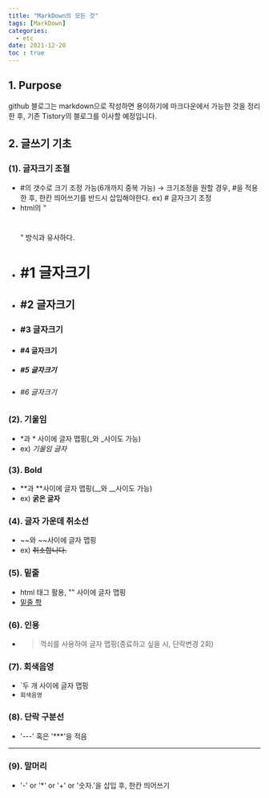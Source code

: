 ```yaml
---
title: "MarkDown의 모든 것"
tags: [MarkDown]
categories:
  - etc
date: 2021-12-20
toc : true
---
```


## 1. **Purpose**
github 블로그는 markdown으로 작성하면 용이하기에 마크다운에서 가능한 것을 정리한 후, 기존 Tistory의 블로그를 이사할 예정입니다.

## 2. **글쓰기 기초**
### (1). 글자크기 조절
- #의 갯수로 크기 조정 가능(6개까지 중복 가능) → 크기조정을 원할 경우, #을 적용한 후, 한칸 띄어쓰기를 반드시 삽입해야한다. ex) # 글자크기 조정
- html의 "<h1></h1>" 방식과 유사하다. 
- <h1>#1 글자크기</h1>
- <h2>#2 글자크기</h2>
- <h3>#3 글자크기</h3>
- <h4>#4 글자크기</h4>
- <h5>#5 글자크기</h5>
- <h6>#6 글자크기</h6>

### (2). 기울임
- *과 * 사이에 글자 맵핑(_와 _사이도 가능)
- ex) *기울임 글자*

### (3). Bold
- **과 **사이에 글자 맵핑(__와 __사이도 가능)
- ex) **굵은 글자**

### (4). 글자 가운데 취소선
- ~~와 ~~사이에 글자 맵핑
- ex) ~~취소합니다.~~

### (5). 밑줄
- html 태그 활용, "<u></u>" 사이에 글자 맵핑
- <u>밑줄 쫙</u>

### (6). 인용
- >꺽쇠를 사용하여 글자 맵핑(종료하고 싶을 시, 단락변경 2회)


### (7). 회색음영
- `두 개 사이에 글자 맵핑
- `회색음영`

### (8). 단락 구분선
- '---' 혹은 '***'을 적음
***

### (9). 말머리
- '-' or '*' or '+' or '숫자.'을 삽입 후, 한칸 띄어쓰기